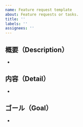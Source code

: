 ```yaml
---
name: Feature request template
about: Feature requests or tasks.
title: ''
labels: ''
assignees: ''
---
```


## 概要（Description）

-

## 内容（Detail）

-

## ゴール（Goal）

-
